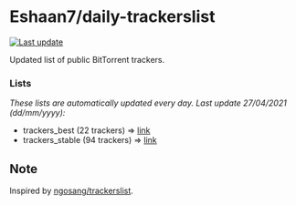 
# Eshaan7/daily-trackerslist 

[![Last update](https://img.shields.io/badge/Last%20update-27/04/2021-blue.svg)](#)

Updated list of public BitTorrent trackers.

### Lists
*These lists are automatically updated every day. Last update 27/04/2021 (_dd/mm/yyyy_):*

* trackers_best (22 trackers) => [link](https://raw.githubusercontent.com/eshaan7/daily-trackerslist/master/trackers_best.txt)
* trackers_stable (94 trackers) => [link](https://raw.githubusercontent.com/eshaan7/daily-trackerslist/master/trackers_stable.txt)

## Note

Inspired by [ngosang/trackerslist](https://github.com/ngosang/trackerslist).
